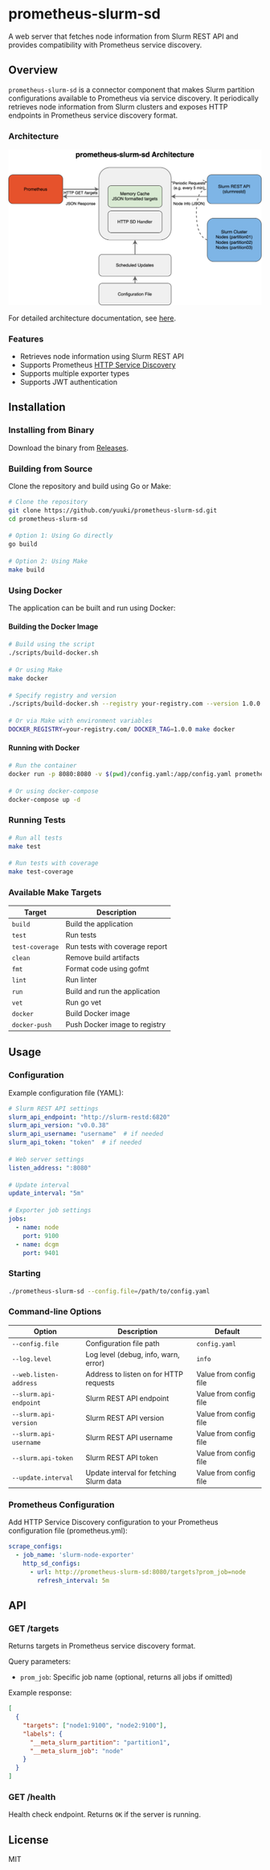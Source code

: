 # prometheus-slurm-sd

A web server that fetches node information from Slurm REST API and provides compatibility with Prometheus service discovery.

## Overview

`prometheus-slurm-sd` is a connector component that makes Slurm partition configurations available to Prometheus via service discovery. It periodically retrieves node information from Slurm clusters and exposes HTTP endpoints in Prometheus service discovery format.

### Architecture

![prometheus-slurm-sd architecture](docs/architecture.drawio.svg)

For detailed architecture documentation, see [here](docs/architecture.md).

### Features

- Retrieves node information using Slurm REST API
- Supports Prometheus [HTTP Service Discovery](https://prometheus.io/docs/prometheus/latest/http_sd/)
- Supports multiple exporter types
- Supports JWT authentication

## Installation

### Installing from Binary

Download the binary from [Releases](https://github.com/yuuki/prometheus-slurm-sd/releases).

### Building from Source

Clone the repository and build using Go or Make:

```bash
# Clone the repository
git clone https://github.com/yuuki/prometheus-slurm-sd.git
cd prometheus-slurm-sd

# Option 1: Using Go directly
go build

# Option 2: Using Make
make build
```

### Using Docker

The application can be built and run using Docker:

#### Building the Docker Image

```bash
# Build using the script
./scripts/build-docker.sh

# Or using Make
make docker

# Specify registry and version
./scripts/build-docker.sh --registry your-registry.com --version 1.0.0

# Or via Make with environment variables
DOCKER_REGISTRY=your-registry.com/ DOCKER_TAG=1.0.0 make docker
```

#### Running with Docker

```bash
# Run the container
docker run -p 8080:8080 -v $(pwd)/config.yaml:/app/config.yaml prometheus-slurm-sd

# Or using docker-compose
docker-compose up -d
```

### Running Tests

```bash
# Run all tests
make test

# Run tests with coverage
make test-coverage
```

### Available Make Targets

| Target | Description |
|--------|-------------|
| `build` | Build the application |
| `test` | Run tests |
| `test-coverage` | Run tests with coverage report |
| `clean` | Remove build artifacts |
| `fmt` | Format code using gofmt |
| `lint` | Run linter |
| `run` | Build and run the application |
| `vet` | Run go vet |
| `docker` | Build Docker image |
| `docker-push` | Push Docker image to registry |

## Usage

### Configuration

Example configuration file (YAML):

```yaml
# Slurm REST API settings
slurm_api_endpoint: "http://slurm-restd:6820"
slurm_api_version: "v0.0.38"
slurm_api_username: "username"  # if needed
slurm_api_token: "token"  # if needed

# Web server settings
listen_address: ":8080"

# Update interval
update_interval: "5m"

# Exporter job settings
jobs:
  - name: node
    port: 9100
  - name: dcgm
    port: 9401
```

### Starting

```bash
./prometheus-slurm-sd --config.file=/path/to/config.yaml
```

### Command-line Options

| Option | Description | Default |
|--------|-------------|---------|
| `--config.file` | Configuration file path | `config.yaml` |
| `--log.level` | Log level (debug, info, warn, error) | `info` |
| `--web.listen-address` | Address to listen on for HTTP requests | Value from config file |
| `--slurm.api-endpoint` | Slurm REST API endpoint | Value from config file |
| `--slurm.api-version` | Slurm REST API version | Value from config file |
| `--slurm.api-username` | Slurm REST API username | Value from config file |
| `--slurm.api-token` | Slurm REST API token | Value from config file |
| `--update.interval` | Update interval for fetching Slurm data | Value from config file |

### Prometheus Configuration

Add HTTP Service Discovery configuration to your Prometheus configuration file (prometheus.yml):

```yaml
scrape_configs:
  - job_name: 'slurm-node-exporter'
    http_sd_configs:
      - url: http://prometheus-slurm-sd:8080/targets?prom_job=node
        refresh_interval: 5m
```

## API

### GET /targets

Returns targets in Prometheus service discovery format.

Query parameters:
- `prom_job`: Specific job name (optional, returns all jobs if omitted)

Example response:

```json
[
  {
    "targets": ["node1:9100", "node2:9100"],
    "labels": {
      "__meta_slurm_partition": "partition1",
      "__meta_slurm_job": "node"
    }
  }
]
```

### GET /health

Health check endpoint. Returns `OK` if the server is running.

## License

MIT
